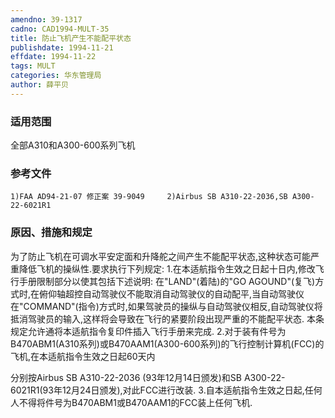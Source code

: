 ```yaml
---
amendno: 39-1317
cadno: CAD1994-MULT-35
title: 防止飞机产生不能配平状态
publishdate: 1994-11-21
effdate: 1994-11-22
tags: MULT
categories: 华东管理局
author: 薛平贝
---
```


### 适用范围 
全部A310和A300-600系列飞机

### 参考文件
    1)FAA AD94-21-07 修正案 39-9049     2)Airbus SB A310-22-2036,SB A300-22-6021R1 

### 原因、措施和规定 
为了防止飞机在可调水平安定面和升降舵之间产生不能配平状态,这种状态可能严重降低飞机的操纵性.要求执行下列规定: 
    1.在本适航指令生效之日起十日内,修改飞行手册限制部分以使其包括下述说明: 
在"LAND"(着陆)的"GO AGOUND"(复飞)方式时,在俯仰轴超控自动驾驶仪不能取消自动驾驶仪的自动配平,当自动驾驶仪在"COMMAND"(指令)方式时,如果驾驶员的操纵与自动驾驶仪相反,自动驾驶仪将抵消驾驶员的输入,这样将会导致在飞行的紧要阶段出现严重的不能配平状态. 
    本条规定允许通将本适航指令复印件插入飞行手册来完成. 
    2.对于装有件号为B470ABM1(A310系列)或B470AAM1(A300-600系列)的飞行控制计算机(FCC)的飞机,在本适航指令生效之日起60天内
       
分别按Airbus SB A310-22-2036 (93年12月14日颁发)和SB  A300-22-6021R1(93年12月24日颁发),对此FCC进行改装. 
    3.自本适航指令生效之日起,任何人不得将件号为B470ABM1或B470AAM1的FCC装上任何飞机.
